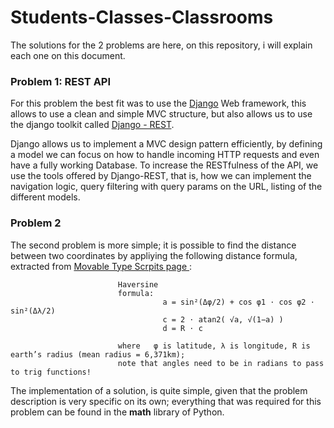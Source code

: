 # Students-Classes-Classrooms

The solutions for the 2 problems are here, on this repository, i will explain each one on this document.

<h3>Problem 1: REST API </h3>

<p>
  For this problem the best fit was to use the <a href="https://www.djangoproject.com/">Django</a> Web framework, this allows to use a clean and simple MVC structure, but also allows us to use the django toolkit called <a href="https://www.django-rest-framework.org/">Django - REST</a>.
</p>

<p>
Django allows us to implement a MVC design pattern efficiently, by defining a model we can focus on how to handle incoming HTTP requests and even have a fully working Database. To increase the RESTfulness of the API, we use the tools offered by Django-REST, that is, how we can implement the navigation logic, query filtering with query params on the URL, listing of the different models.
</p>


<h3>Problem 2</h3>

<p>
 The second problem is more simple; it is possible to find the distance between two coordinates by appliying the following distance formula, extracted from <a href="https://www.movable-type.co.uk/scripts/latlong.html">Movable Type Scrpits page </a>:
                            
                            Haversine
                            formula: 	
                                      a = sin²(Δφ/2) + cos φ1 ⋅ cos φ2 ⋅ sin²(Δλ/2)
                                      c = 2 ⋅ atan2( √a, √(1−a) )
                                      d = R ⋅ c

                            where 	φ is latitude, λ is longitude, R is earth’s radius (mean radius = 6,371km);
                            note that angles need to be in radians to pass to trig functions!
                                          
The implementation of a solution, is quite simple, given that the problem description is very specific on its own; everything that was required for this problem can be found in the <strong>math</strong> library of Python.
</p>
